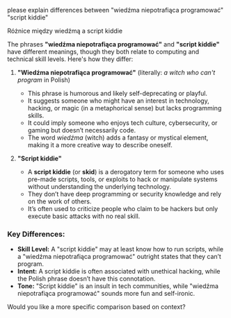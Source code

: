 please explain differences between "wiedźma niepotrafiąca programować" "script kiddie"

Różnice między wiedźmą a script kiddie

The phrases **"wiedźma niepotrafiąca programować"** and **"script kiddie"** have different meanings, though they both relate to computing and technical skill levels. Here's how they differ:

1. **"Wiedźma niepotrafiąca programować"** (literally: *a witch who can't program* in Polish)  
   - This phrase is humorous and likely self-deprecating or playful.  
   - It suggests someone who might have an interest in technology, hacking, or magic (in a metaphorical sense) but lacks programming skills.  
   - It could imply someone who enjoys tech culture, cybersecurity, or gaming but doesn’t necessarily code.  
   - The word *wiedźma* (witch) adds a fantasy or mystical element, making it a more creative way to describe oneself.

2. **"Script kiddie"**  
   - A **script kiddie** (or **skid**) is a derogatory term for someone who uses pre-made scripts, tools, or exploits to hack or manipulate systems without understanding the underlying technology.  
   - They don’t have deep programming or security knowledge and rely on the work of others.  
   - It’s often used to criticize people who claim to be hackers but only execute basic attacks with no real skill.

### Key Differences:
- **Skill Level:** A "script kiddie" may at least know how to run scripts, while a "wiedźma niepotrafiąca programować" outright states that they can’t program.  
- **Intent:** A script kiddie is often associated with unethical hacking, while the Polish phrase doesn’t have this connotation.  
- **Tone:** "Script kiddie" is an insult in tech communities, while "wiedźma niepotrafiąca programować" sounds more fun and self-ironic.  

Would you like a more specific comparison based on context?
